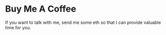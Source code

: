 # Buy Me A Coffee 

If you want to talk with me, send me some eth so that I can provide valuable time for you.